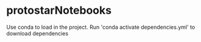 # protostarNotebooks

Use conda to load in the project. 
Run 'conda activate dependencies.yml' to download dependencies
